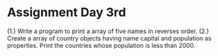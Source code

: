 # Assignment Day 3rd
(1.) Write a program to print a array of five names in reverses order.
(2.) Create a array of  country objects having name capital and population as properties. Print the countries whose population is less than 2000.
